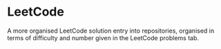 # LeetCode
A more organised LeetCode  solution entry into repositories, organised in terms of difficulty and number given in the LeetCode problems tab.
